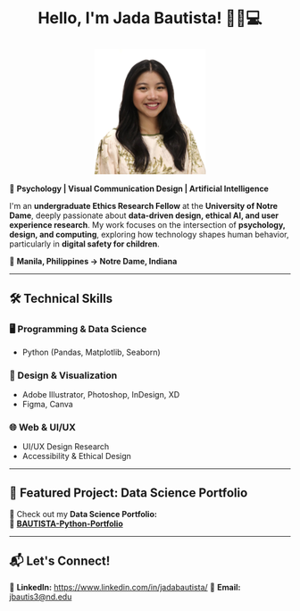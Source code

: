 # <p align="center">Hello, I'm Jada Bautista! 🎨🌐💻</p>

<p align="center">
  <img src="profile.png" alt="Jada Bautista" width="200px">
</p>

🚀 **Psychology | Visual Communication Design | Artificial Intelligence**

I'm an **undergraduate Ethics Research Fellow** at the **University of Notre Dame**, deeply passionate about **data-driven design, ethical AI, and user experience research**. My work focuses on the intersection of **psychology, design, and computing**, exploring how technology shapes human behavior, particularly in **digital safety for children**.

📍 **Manila, Philippines → Notre Dame, Indiana**

---

## 🛠️ Technical Skills  
### 🖥️ Programming & Data Science  
- Python (Pandas, Matplotlib, Seaborn)  

### 🎨 Design & Visualization  
- Adobe Illustrator, Photoshop, InDesign, XD  
- Figma, Canva

### 🌐 Web & UI/UX  
- UI/UX Design Research  
- Accessibility & Ethical Design  

---

## 📂 Featured Project: Data Science Portfolio  
🎯 Check out my **Data Science Portfolio:**  
🔗 **[BAUTISTA-Python-Portfolio](https://github.com/jadabau/BAUTISTA-Python-Portfolio)**  

---

## 📬 Let's Connect!  
💼 **LinkedIn:** https://www.linkedin.com/in/jadabautista/
📧 **Email:** jbautis3@nd.edu

